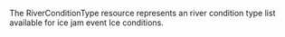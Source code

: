 The RiverConditionType resource represents an river condition type list available for ice jam event Ice conditions.